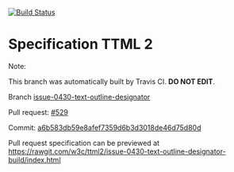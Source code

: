 [![Build Status](https://travis-ci.org/w3c/ttml2.svg?branch=issue-0430-text-outline-designator)](https://travis-ci.org/w3c/ttml2)


# Specification TTML 2


Note:


This branch was automatically built by Travis CI. <b>DO NOT EDIT</b>.


 Branch [issue-0430-text-outline-designator](https://github.com/w3c/ttml2/tree/issue-0430-text-outline-designator)


 Pull request: [#529](https://github.com/w3c/ttml2/pull/529)


 Commit: [a6b583db59e8afef7359d6b3d3018de46d75d80d](https://github.com/w3c/ttml2/commit/a6b583db59e8afef7359d6b3d3018de46d75d80d)

Pull request specification can be previewed at https://rawgit.com/w3c/ttml2/issue-0430-text-outline-designator-build/index.html



